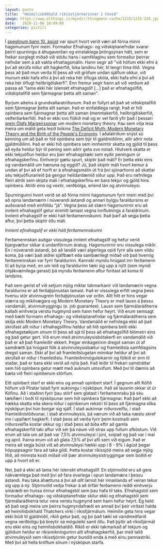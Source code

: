```yaml
---
layout: posts
title:  "Heimilisbókhald ríkisstjórnarinnar í Covid"
image: https://www.althingi.is/myndir/thingmenn-cache/1215/1215-220.jpg
date:   2020-11-08 10:09:00
categories: pistill
---
```

Í [speglinum þann 10. ágúst](https://www.ruv.is/utvarp/spila/spegillinn/23680/7gpcpl/politiska-hlidin-a-covid) var spurt hvort verið væri að fórna minni hagsmunum fyrir meiri. Formaður Efnahags- og viðskiptanefndar svarar þeirri spurningu á áhugaverðan og einstaklega þröngsýnan hátt, sem er frekar sorglegt miðað við stöðu hans í samfélaginu sem formaður þeirrar nefndar sem á að vakta efnahagsmálin. Hann segir að "við höfum ekki efni á því að skrúfa niður allt hagkerfið, loka landinu hér, til lengri tíma litið. Vegna þess að það mun verða til þess að við gröfum undan sjálfum okkur, við munum ekki hafa efni á því að reka hér öfluga skóla, ekki hafa efni á því að reka hér öflugt heilbrigðiskerfi". Enn fremur segir hann að við verðum að passa að "lama ekki hér íslenskt efnahagslíf [...] það er efnahagslífið, viðskiptalífið sem fjármagnar þetta allt saman".

Byrjum aðeins á grundvallaratriðunum. Það er fullyrt að það sé viðskiptalífið sem fjármagnar þetta allt saman. Það er einfaldlega rangt. Það er hið opinbera sem fjármagnar þetta allt saman (menntakerfið, heilbrigðiskerfið, velferðarkerfið). Það er ekki svo flókið mál og er vel farið yfir það í þessari [grein Ólafs Margeirssonar](https://kjarninn.is/skodun/2019-02-04-hvad-er-modern-monetary-theory/) um modern monetary theory. Þau sem vilja lesa meira um málið geta lesið bókina [The Deficit Myth: Modern Monetary Theory and the Birth of the People's Economy](https://www.amazon.com/Deficit-Myth-Monetary-Peoples-Economy/dp/1541736184). Í aðalatriðum snýst sú kenning um að það er hið opinbera sem býr til gjaldmiðilinn, allir aðrir nota gjaldmiðilinn. Það er ekki hið opinbera sem innheimtir skatta og gjöld til þess að eyða heldur býr til pening sem aðrir geta svo notað. Hlutverk skatta er ekki tekjuöflun heldur eru þeir efnahagstæki sem eyðir peningum úr efnahagskerfinu. Einhverjir gætu spurt, skiptir það máli? Er þetta ekki eins og vandamálið um hænuna og eggið? Jú, það skiptir máli hvort kemur á undan af því að ef horft er á efnahagsmálin út frá því sjónarhorni að skattar séu tekjuöflunarleið þá gengur heildardæmið síður upp. Það eru nefnilega fleiri atriði sem skipta máli í efnahagskerfinu en bara tekjur og gjöld hins opinbera. Atriði eins og vextir, verðbólga, erlend lán og atvinnuleysi. 

Spurningunni hvort verið sé að fórna minni hagsmunum fyrir meiri með því að opna landamærin í núverandi ástandi og annari bylgju faraldursins er auðsvarað með einföldu "já". Vegna þess að stærri hagsmunirnir eru að innlent efnahagslíf getur einmitt lamast vegna innflutnings á faraldrinum. Innlent efnahagslíf er ekki háð ferðamennskunni. Það þarf að segja þetta aftur, því þetta skiptir öllu máli.

*Innlent efnahagslíf er ekki háð ferðamennskunni*

Ferðamennskan auðgar vissulega innlent efnahagslíf og hefur verið bjargvættur okkar á undanförnum áratug. Hagsmunirnir eru vissulega miklir. En í núverandi ástandi, þó að landið væri algerlega opið fyrir alla sem vildu koma, þá væri það aldrei sjálfbært eða sambærilegt miðað við það hvernig ferðamennskan var fyrir faraldurinn. Kannski myndu hrúgast inn ferðamenn til að byrja með, en um leið og faraldurinn tæki sig upp á nýtt (sem myndi óhjákvæmilega gerast) þá myndu ferðamenn aftur forðast að koma til landsins. 

Það sem gerist ef við setjum mjög miklar takmarkanir við landamærin vegna faraldurins er að ferðaþjónustan lamast. Það er vissulega erfitt vegna þess hversu stór atvinnugrein ferðaþjónustan var orðin. Allt hitt er hins vegar stærra og mikilvægara og Modern Monetary Theory er með lausn á þessu vandamáli, atvinnutryggingu (e. job guarantee). Lausn sem fjármálaráðherra kallaði einhverja verstu hugmynd sem hann hefur heyrt. Við erum semsagt með bæði formann efnahags- og viðskiptanefndar og fjármálaráðherra sem skilja ekki Modern Monetary Theory. Vandamálið er nefnilega ekki að það skrúfast allt niður í efnahagslífinu heldur að hið opinbera beiti ekki efnahagstækjum sínum til þess að sjá til þess að efnahagslífið blómstri eins og það getur gert. Við erum með atvinnuleysisbótakerfi en vandamálið við það er að það framleiðir ekkert. Þegar einkageirinn dregst saman út af samdrætti þá hrúgast fólk á atvinnuleysisbætur og framleiðsla samfélagsins dregst saman. Ekki af því að framleiðslugetan minnkar heldur af því að skrúfað er niður í framleiðslu. Framleiðnimöguleikarnir og fólkið er enn til staðar, það er bara ekki verið að nýta það. Það leiðir til frekari samdráttar sem hið opinbera getur mætt með auknum umsvifum. Með því til dæmis að bæta við fleiri opinberum störfum. 

Eitt opinbert starf er ekki eins og annað opinbert starf. Í gegnum allt Kófið höfum við Píratar talað fyrir aukningu í nýsköpun. Það sé lausnin okkar út úr Kófinu. Að í staðinn fyrir þau störf sem glatast í ferðamennsku þá séu tækifæri í boði til nýsköpunar sem hið opinbera fjármagnar. Það þarf ekki að hækka skatta eða skera niður í opinberum rekstri til þess að fjármagna slíka nýsköpun því hún borgar sig sjálf. Í stað aukinnar niðursveiflu, í stað framleiðnistöðvunar, í stað atvinnuleysis, þá værum við að taka næstu skref inn í uppfært hagkerfi. Í stað þess að verða fyrir þeim kostnaði sem niðursveifla kostar okkur og í stað þess að bíða eftir að gamla efnahagskerfið taki aftur við sér þá náum við strax upp fullum afköstum. Við erum að tala um að það var 7,5% atvinnuleysi í júní, svipað og það var  í maí og apríl. Þarna erum við að glata 7,5% af því afli sem við eigum. Það er meira að segja búist við að atvinnuleysi hækki upp í 8 - 9% í ágúst þegar hópuppsagnir fara að taka gildi. Þetta kostar ríkissjóð meira að segja mjög lítið, að minnsta kosti miðað við þær atvinnuleysistryggingar sem boðið er upp á hvort eð er. 

Nei, það á ekki að lama hér íslenskt efnahagslíf. En stjórnvöld eru að gera nákvæmlega það með því að fara óvarlega í opun landamæra í þessu ástandi. Þau taka áhættuna á því að _allt_ lamist hér innanlands ef veiran tekur sig upp á ný. Stjórnvöld veðja frekar á að örfáir ferðamenn reddi einhverju smáræði en hunsa önnur efnahagstól sem þau hafa til taks. Efnahagstól sem formaður efnahags- og viðskiptanefndar skilur ekki og efnahagstól sem fjármálaráðherra telur vera verstu hugmynd sem hann hefur heyrt. Ég held að það segi meira um þeirra hugmyndafræði en annað því þeir virðast halda að heimilisbókhald Thatchers virki í ríkisfjármálum. Heimilin geta hins vegar ekki búið til gjaldmiðil, ríkið getur það, og þó það tæki sé vandmeðfarið vegna verðbólgu þá breytir sá möguleiki samt öllu. Það þýðir að ríkisfjármál eru ekki eins og heimilisbókhaldið. Ríkið er ekki takmarkað af tekjum og gjöldum heldur er ríkisreikningurinn allt efnahagskerfið, þar með talið atvinnuleysið sem ríkisstjórnin getur bundið enda á með einu pennastriki. Með því að hella kröftum sínum í nýsköpun starfa.